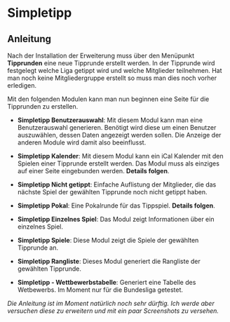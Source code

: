# Simpletipp #

## Anleitung ##


Nach der Installation der Erweiterung muss über den Menüpunkt **Tipprunden** eine neue Tipprunde erstellt werden.
In der Tipprunde wird festgelegt welche Liga getippt wird und welche Mitglieder teilnehmen.
Hat man noch keine Mitgliedergruppe erstellt so muss man dies noch vorher erledigen.

Mit den folgenden Modulen kann man nun beginnen eine Seite für die Tipprunden zu erstellen.

* **Simpletipp Benutzerauswahl**:
    Mit diesem Modul kann man eine Benutzerauswahl generieren. Benötigt wird diese um einen Benutzer
    auszuwählen, dessen Daten angezeigt werden sollen. Die Anzeige der anderen Module wird damit
    also beeinflusst.

* **Simpletipp Kalender**:
    Mit diesem Modul kann ein iCal Kalender mit den Spielen einer Tipprunde erstellt werden.
    Das Modul muss als einziges auf einer Seite eingebunden werden. **Details folgen**.

* **Simpletipp Nicht getippt**:
    Einfache Auflistung der Mitglieder, die das nächste Spiel der gewählten Tipprunde noch nicht getippt haben.

* **Simpletipp Pokal**:
    Eine Pokalrunde für das Tippspiel. **Details folgen**.

* **Simpletipp Einzelnes Spiel**:
    Das Modul zeigt Informationen über ein einzelnes Spiel.

* **Simpletipp Spiele**:
    Diese Modul zeigt die Spiele der gewählten Tipprunde an.

* **Simpletipp Rangliste**:
    Dieses Modul generiert die Rangliste der gewählten Tipprunde.

* **Simpletipp - Wettbewerbstabelle**:
    Generiert eine Tabelle des Wetbewerbs. Im Moment nur für die Bundesliga getestet.

*Die Anleitung ist im Moment natürlich noch sehr dürftig. Ich werde aber versuchen diese zu
erweitern und mit ein paar Screenshots zu versehen.*